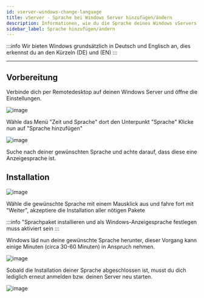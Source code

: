 ```yaml
---
id: vserver-windows-change-language
title: vServer - Sprache bei Windows Server hinzufügen/ändern
description: Informationen, wie du die Sprache deines Windows vServers von ZAP-Hosting ändern kannst und wie du Sprachen hinzufügen kannst - ZAP-Hosting.com Dokumentation
sidebar_label: Sprache hinzufügen/ändern
---
```


:::info
Wir bieten Windows grundsätzlich in Deutsch und Englisch an, dies erkennst du an den Kürzeln (DE) und (EN)
:::
***

## Vorbereitung

Verbinde dich per Remotedesktop auf deinen Windows Server und öffne die Einstellungen.

![image](https://user-images.githubusercontent.com/13604413/159173307-1c9b4b7c-d70b-4ed5-bfa9-cc5e68c093f1.png)

Wähle das Menü "Zeit und Sprache" dort den Unterpunkt "Sprache" Klicke nun auf "Sprache hinzufügen"

![image](https://user-images.githubusercontent.com/13604413/159173310-f9ebd0aa-9e59-4c9b-9cde-5f7bd8e14172.png)

Suche nach deiner gewünschten Sprache und achte darauf, dass diese eine Anzeigesprache ist.

## Installation

![image](https://user-images.githubusercontent.com/13604413/159173312-f53f9fe0-dec9-493f-8046-f2f05b96955c.png)

Wähle die gewünschte Sprache mit einem Mausklick aus und fahre fort mit "Weiter", akzeptiere die Installation aller nötigen Pakete

:::info
"Sprachpaket installieren und als Windows-Anzeigesprache festlegen muss aktiviert sein
:::

Windows läd nun deine gewünschte Sprache herunter, dieser Vorgang kann einige Minuten (circa 30-60 Minuten) in Anspruch nehmen.

![image](https://user-images.githubusercontent.com/13604413/159173315-2927599d-7894-4171-8c7f-37516d6c5997.png)

Sobald die Installation deiner Sprache abgeschlossen ist, musst du dich lediglich erneut anmelden bzw. deinen Server neu starten.

![image](https://user-images.githubusercontent.com/13604413/159173318-6fa1e87a-2f5d-401e-abbf-383456b8bb70.png)